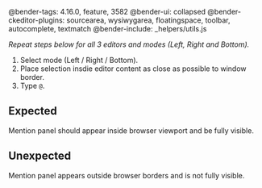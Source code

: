 @bender-tags: 4.16.0, feature, 3582
@bender-ui: collapsed
@bender-ckeditor-plugins: sourcearea, wysiwygarea, floatingspace, toolbar, autocomplete, textmatch
@bender-include: _helpers/utils.js

*Repeat steps below for all 3 editors and modes (Left, Right and Bottom).*

1. Select mode (Left / Right / Bottom).
1. Place selection insdie editor content as close as possible to window border.
1. Type `@`.

## Expected

Mention panel should appear inside browser viewport and be fully visible.

## Unexpected

Mention panel appears outside browser borders and is not fully visible.
